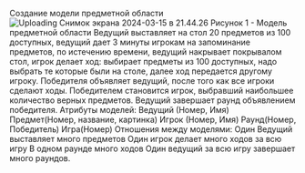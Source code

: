 Создание модели предметной области
![Uploading Снимок экрана 2024-03-15 в 21.44.26](https://github.com/srapchegs/rtippo/assets/160636893/d259def9-ba0f-4c25-a5f6-38feb753ce7c)
Рисунок 1 - Модель предметной области
Ведущий выставляет на стол 20 предметов из 100 доступных, ведущий дает 3 минуты игрокам на запоминание предметов, по истечению времени, ведущий накрывает покрывалом стол, игрок делает ход: выбирает предметы из 100 доступных, надо выбрать те которые были на столе, далее ход передается другому игроку.
Победителя объявляет ведущий, после того как все игроки сделают ходы. Победителем становится игрок, выбравший наибольшее количество верных предметов. Ведущий завершает раунд объявлением победителя.
Атрибуты моделей:
Ведущий (Номер, Имя)
Предмет(Номер, название, картинка)
Игрок (Номер, Имя)
Раунд(Номер, Победитель)
Игра(Номер)
Отношения между моделями:
Один Ведущий выставляет много предметов
Один игрок делает много ходов за всю игру
В одном раунде много ходов
Один ведущий за всю игру завершает много раундов.
